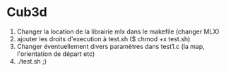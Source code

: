# Cub3d

1) Changer la location de la librairie mlx dans le makefile (changer MLX)
2) ajouter les droits d'execution à test.sh ($ chmod +x test.sh)
3) Changer éventuellement divers paramètres dans test1.c (la map, l'orientation de départ etc)
4) ./test.sh ;)
